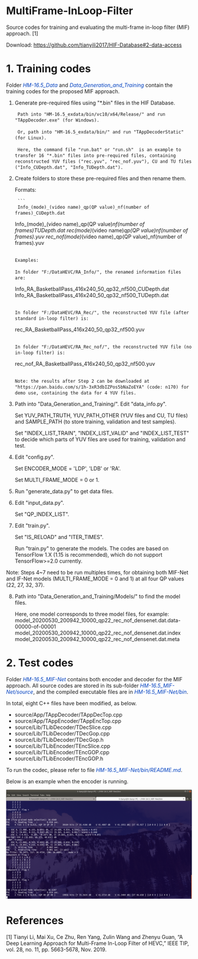 # MultiFrame-InLoop-Filter
Source codes for training and evaluating the multi-frame in-loop filter (MIF) approach. [1]

Download: https://github.com/tianyili2017/HIF-Database#2-data-access

# 1. Training codes

Folder <font color="#0040c0">*HM-16.5_Data*</font> and <font color="#0040c0">*Data_Generation_and_Training*</font> contain the training codes for the proposed MIF approach.

1. Generate pre-required files using "*.bin" files in the HIF Database.

        Path into "HM-16.5_exdata/bin/vc10/x64/Release/" and run "TAppDecoder.exe" (for Windows).

        Or, path into "HM-16.5_exdata/bin/" and run "TAppDecoderStatic" (for Linux). 
	
        Here, the command file "run.bat" or "run.sh"  is an example to transfer 16 "*.bin" files into pre-required files, containing reconstructed YUV files ("rec.yuv", "rec_nof.yuv"), CU and TU files ("Info_CUDepth.dat", "Info_TUDepth.dat").

2. Create folders to store these pre-required files and then rename them.

	Formats: 
	
        ```
        Info_(mode)_(video name)_qp(QP value)_nf(number of frames)_CUDepth.dat
	Info_(mode)_(video name)_qp(QP value)_nf(number of frames)_TUDepth.dat
	rec_(mode)_(video name)_qp(QP value)_nf(number of frames).yuv
        rec_nof_(mode)_(video name)_qp(QP value)_nf(number of frames).yuv
	```
	
	Examples: 
	
	In folder "F:/DataHEVC/RA_Info/", the renamed information files are: 
	
	```
	Info_RA_BasketballPass_416x240_50_qp32_nf500_CUDepth.dat
	Info_RA_BasketballPass_416x240_50_qp32_nf500_TUDepth.dat
	```
	
	In folder "F:/DataHEVC/RA_Rec/", the reconstructed YUV file (after standard in-loop filter) is: 
	
	```
	rec_RA_BasketballPass_416x240_50_qp32_nf500.yuv
	```
	
	In folder "F:/DataHEVC/RA_Rec_nof/", the reconstructed YUV file (no in-loop filter) is: 
	
	```
	rec_nof_RA_BasketballPass_416x240_50_qp32_nf500.yuv
	```
	
	Note: the results after Step 2 can be downloaded at "https://pan.baidu.com/s/1h-3xR3dbIZPos5bNaZoEYA" (code: n170) for demo use, containing the data for 4 YUV files.

3. Path into "Data_Generation_and_Training/". Edit "data_info.py".

   Set YUV_PATH_TRUTH, YUV_PATH_OTHER (YUV files and CU, TU files) and SAMPLE_PATH (to store training, validation and test samples). 

   Set "INDEX_LIST_TRAIN", "INDEX_LIST_VALID" and "INDEX_LIST_TEST" to decide which parts of YUV files are used for training, validation and test.

4. Edit "config.py".

   Set ENCODER_MODE = 'LDP', 'LDB' or 'RA'.

   Set MULTI_FRAME_MODE = 0 or 1.

5. Run "generate_data.py" to get data files.

6. Edit "input_data.py". 

   Set "QP_INDEX_LIST". 

7. Edit "train.py". 

   Set "IS_RELOAD" and "ITER_TIMES". 

   Run "train.py" to generate the models. The codes are based on TensorFlow 1.X (1.15 is recommended), which do not support TensorFlow>=2.0 currently.

Note: Steps 4~7 need to be run multiples times, for obtaining both MIF-Net and IF-Net models (MULTI_FRAME_MODE = 0 and 1) at all four QP values (22, 27, 32, 37).

8. Path into "Data_Generation_and_Training/Models/" to find the model files. 

   Here, one model corresponds to three model files, for example:
   model_20200530_200942_10000_qp22_rec_nof_densenet.dat.data-00000-of-00001
   model_20200530_200942_10000_qp22_rec_nof_densenet.dat.index
   model_20200530_200942_10000_qp22_rec_nof_densenet.dat.meta

# 2. Test codes

Folder <font color="#0040c0">*HM-16.5_MIF-Net*</font> contains both encoder and decoder for the MIF approach. All source codes are stored in its sub-folder <font color="#0040c0">*HM-16.5_MIF-Net/source*</font>, and the compiled executable files are in <font color="#0040c0">*HM-16.5_MIF-Net/bin*</font>. 

In total, eight C++ files have been modified, as below.

 - source/App/TAppDecoder/TAppDecTop.cpp
 - source/App/TAppEncoder/TAppEncTop.cpp
 - source/Lib/TLibDecoder/TDecSlice.cpp
 - source/Lib/TLibDecoder/TDecGop.cpp
 - source/Lib/TLibDecoder/TDecGop.h
 - source/Lib/TLibEncoder/TEncSlice.cpp
 - source/Lib/TLibEncoder/TEncGOP.cpp
 - source/Lib/TLibEncoder/TEncGOP.h

To run the codec, please refer to file <font color="#0040c0">*HM-16.5_MIF-Net/bin/README.md*</font>.

Below is an example when the encoder is running.

![](example_encoder.png)

# References

[1] Tianyi Li, Mai Xu, Ce Zhu, Ren Yang, Zulin Wang and Zhenyu Guan, “A Deep Learning Approach for Multi-Frame In-Loop Filter of HEVC,” IEEE TIP, vol. 28, no. 11, pp. 5663-5678, Nov. 2019.
